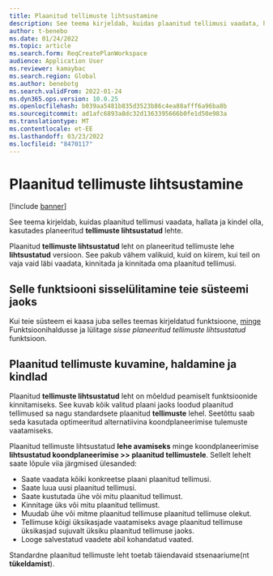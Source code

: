 ```yaml
---
title: Plaanitud tellimuste lihtsustamine
description: See teema kirjeldab, kuidas plaanitud tellimusi vaadata, hallata ja kindel olla, kasutades planeeritud tellimuste lihtsustatud lehte.
author: t-benebo
ms.date: 01/24/2022
ms.topic: article
ms.search.form: ReqCreatePlanWorkspace
audience: Application User
ms.reviewer: kamaybac
ms.search.region: Global
ms.author: benebotg
ms.search.validFrom: 2022-01-24
ms.dyn365.ops.version: 10.0.25
ms.openlocfilehash: b039aa5481b835d3523b86c4ea88afff6a96ba8b
ms.sourcegitcommit: ad1afc6893a8dc32d1363395666b0fe1d50e983a
ms.translationtype: MT
ms.contentlocale: et-EE
ms.lasthandoff: 03/23/2022
ms.locfileid: "8470117"
---
```

# <a name="planned-orders-simplified"></a>Plaanitud tellimuste lihtsustamine

[!include [banner](../../includes/banner.md)]

See teema kirjeldab, kuidas plaanitud tellimusi vaadata, hallata ja kindel olla, kasutades planeeritud **tellimuste lihtsustatud** lehte.

Plaanitud **tellimuste lihtsustatud** leht on planeeritud tellimuste lehe **lihtsustatud** versioon. See pakub vähem valikuid, kuid on kiirem, kui teil on vaja vaid läbi vaadata, kinnitada ja kinnitada oma plaanitud tellimusi.

## <a name="turn-on-this-feature-for-your-system"></a>Selle funktsiooni sisselülitamine teie süsteemi jaoks

Kui teie süsteem ei kaasa juba selles teemas kirjeldatud funktsioone, [minge](../../../fin-ops-core/fin-ops/get-started/feature-management/feature-management-overview.md) Funktsioonihaldusse ja lülitage *sisse planeeritud tellimuste lihtsustatud* funktsioon.

## <a name="view-manage-and-firm-planned-orders"></a>Plaanitud tellimuste kuvamine, haldamine ja kindlad

Plaanitud **tellimuste lihtsustatud** leht on mõeldud peamiselt funktsioonide kinnitamiseks. See kuvab kõik valitud plaani jaoks loodud plaanitud tellimused sa nagu standardsete plaanitud **tellimuste** lehel. Seetõttu saab seda kasutada optimeeritud alternatiivina koondplaneerimise tulemuste vaatamiseks.

Plaanitud tellimuste lihtsustatud **lehe avamiseks** minge koondplaneerimise **lihtsustatud koondplaneerimise \>\> plaanitud tellimustele**. Sellelt lehelt saate lõpule viia järgmised ülesanded:

- Saate vaadata kõiki konkreetse plaani plaanitud tellimusi.
- Saate luua uusi plaanitud tellimusi.
- Saate kustutada ühe või mitu plaanitud tellimust.
- Kinnitage üks või mitu plaanitud tellimust.
- Muudab ühe või mitme plaanitud tellimuse plaanitud tellimuse olekut.
- Tellimuse kõigi üksikasjade vaatamiseks avage plaanitud tellimuse üksikasjad sujuvalt üksiku plaanitud tellimuse jaoks.
- Looge salvestatud vaadete abil kohandatud vaated.

Standardne plaanitud tellimuste leht toetab täiendavaid stsenaariume(nt **tükeldamist**).
